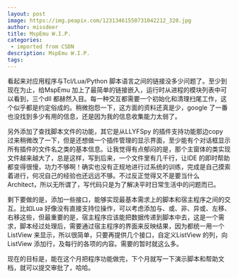 ```yaml
---
layout: post
image: https://img.peapix.com/12313461550731042212_320.jpg
author: missdeer
title: MspEmu W.I.P.
categories: 
 - imported from CSDN
description: MspEmu W.I.P.
tags: 
---
```


看起来对应用程序与Tcl/Lua/Python 脚本语言之间的链接没多少问题了。至少到现在为止，给MspEmu 加上了最简单的链接嵌入，运行时从进程的模块列表中可以看到，三个dll 都赫然入目。每一种交互都需要一个初始化和清理扫尾工作，这个似乎都是约定俗成的。稍微抱怨一下，这方面的资料还真是少，google 了一番也没找到多少有用的信息，还是因为我的信息收集能力太弱了。

另外添加了查找脚本文件的功能，其它是从LLYFSpy 的插件支持功能那边copy 过来稍微改了一下，但是还想做一个插件管理的显示界面，至少能有个对话框显示所有插件的文件名之类的基本信息。让我觉得有点郁闷的是，那个主窗体的类实现文件越来越大了，总是这样，写到后来，一个文件里有几千行，让IDE 的即时帮助都变得很慢，功力不够啊！确实也没有正规地进行过系统的训练，完成是自己摸索着进行，何况自己的经验也还远远不够。不过反正觉得又不是要当什么Architect，所以无所谓了，写代码只是为了解决平时日常生活中的问题而已。

剩下要做的是，添加一些接口，能够实现最基本需求上的脚本和宿主程序之间的交互。比如Lua 好像没有直接支持位操作，可以考虑添加与、或、非、异或、左移、右移这些，但最重要的是，宿主程序应该能把数据传递到脚本中去，这是一个需求，脚本经过处理后，需要通过宿主程序的界面来反映结果，因为都统一用一个ListView 来显示，所以很简单，只要再提供几个接口，自定义ListView 的列，向ListView 添加行，及每行的各项的内容。需要的暂时就这么多。

现在的目标是，能在这个月把程序功能做完，下个月就写一下演示脚本和帮助文档，就可以提交审批了，哈哈。
